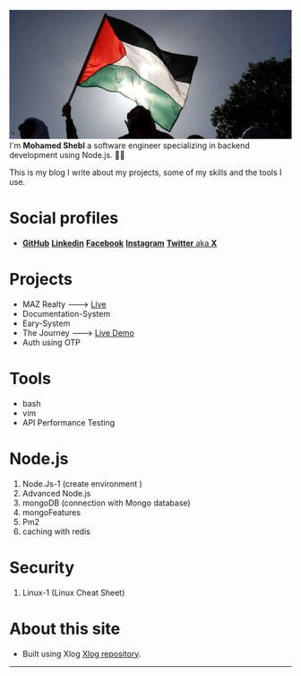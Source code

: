 ![](/public/ea1589d724c3729739b3c6e4b2bffd741d649e83cb2feca49d5e10a9eeebbc34.jpg)
I'm **Mohamed Shebl** a software engineer specializing in backend development using Node.js. :technologist:

This is my blog I write about my projects, some of my skills and the tools I use.

# Social profiles

* [**GitHub**](https://www.github.com/Adosh74) [**Linkedin**](https://www.linkedin.com/in/shebl74) [**Facebook**](https://www.facebook.com/shebl74)  [**Instagram**](https://www.instagram.com/shebl0x01) [**Twitter** aka **X**](https://twitter.com/mohamedhamdii74)

# Projects

* MAZ Realty ---> [Live](https://mazrealty.live)
* Documentation-System
* Eary-System
* The Journey ---> [Live Demo](https://the-journey-q5g0.onrender.com/)
* Auth using OTP

# Tools

* bash
* vim
* API Performance Testing

# Node.js

 1. Node.Js-1 (create environment )
 2. Advanced Node.js
 3. mongoDB (connection with Mongo database)
 4. mongoFeatures
 5. Pm2
 6. caching with redis

# Security

 1. Linux-1 (Linux Cheat Sheet)

# About this site

* Built using Xlog [Xlog repository](https://github.com/emad-elsaid/xlog).

----

